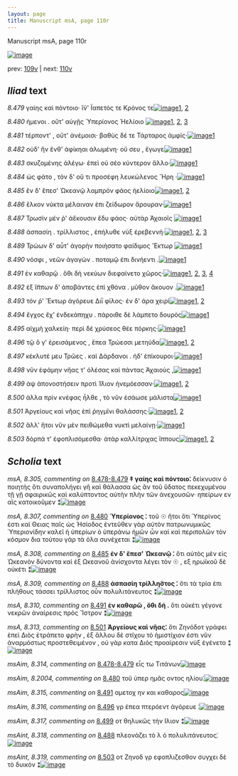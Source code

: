```yaml
---
layout: page
title: Manuscript msA, page 110r
---
```


Manuscript msA, page 110r

[![image](http://www.homermultitext.org/iipsrv?OBJ=IIP,1.0&FIF=/project/homer/pyramidal/deepzoom/hmt/vaimg/2017a/VA110RN_0111.tif&WID=100&CVT=JPEG)](http://www.homermultitext.org/ict2/?urn=urn:cite2:hmt:vaimg.2017a:VA110RN_0111)

prev:  [109v](../109v/) | next:  [110v](../110v/)

## *Iliad* text

*8.479* <a id="8.479"/> γαίης καὶ πόντοιο· ἵ̈ν' Ϊαπετός τε Κρόνος τε[![image](http://www.homermultitext.org/iipsrv?OBJ=IIP,1.0&FIF=/project/homer/pyramidal/deepzoom/hmt/vaimg/2017a/VA110RN_0282.tif&RGN=0.1942,0.2261,0.3734,0.0316&WID=1000&CVT=JPEG)](http://www.homermultitext.org/ict2/?urn=urn:cite2:hmt:vaimg.2017a:VA110RN_0282@0.1942,0.2261,0.3734,0.0316)[1](#msA_8.1), [2](#msA_8.306)

*8.480* <a id="8.480"/> ήμενοι . οὔτ' αὐγῇς Ὑπερίονος 					 Ἠελίοιο 				[![image](http://www.homermultitext.org/iipsrv?OBJ=IIP,1.0&FIF=/project/homer/pyramidal/deepzoom/hmt/vaimg/2017a/VA110RN_0282.tif&RGN=0.1932,0.2472,0.3473,0.0301&WID=1000&CVT=JPEG)](http://www.homermultitext.org/ict2/?urn=urn:cite2:hmt:vaimg.2017a:VA110RN_0282@0.1932,0.2472,0.3473,0.0301)[1](#msA_8.1), [2](#msA_8.307), [3](#msAim_8.2004)

*8.481* <a id="8.481"/> τέρποντ' , οὔτ' ἀνέμοισι· βαθὺς δέ τε Τάρταρος ἀμφίς·[![image](http://www.homermultitext.org/iipsrv?OBJ=IIP,1.0&FIF=/project/homer/pyramidal/deepzoom/hmt/vaimg/2017a/VA110RN_0282.tif&RGN=0.1892,0.2667,0.4384,0.0301&WID=1000&CVT=JPEG)](http://www.homermultitext.org/ict2/?urn=urn:cite2:hmt:vaimg.2017a:VA110RN_0282@0.1892,0.2667,0.4384,0.0301)[1](#msA_8.1)

*8.482* <a id="8.482"/> οὐδ' ἢν ἔνθ' ἀφίκηαι ἀλωμένη· οὔ σευ , ἔγωγε[![image](http://www.homermultitext.org/iipsrv?OBJ=IIP,1.0&FIF=/project/homer/pyramidal/deepzoom/hmt/vaimg/2017a/VA110RN_0282.tif&RGN=0.1922,0.284,0.3984,0.0316&WID=1000&CVT=JPEG)](http://www.homermultitext.org/ict2/?urn=urn:cite2:hmt:vaimg.2017a:VA110RN_0282@0.1922,0.284,0.3984,0.0316)[1](#msA_8.1)

*8.483* <a id="8.483"/> σκυζομένης ἀλέγω· ἐπεὶ οὐ σέο κύντερον ἄλλο·[![image](http://www.homermultitext.org/iipsrv?OBJ=IIP,1.0&FIF=/project/homer/pyramidal/deepzoom/hmt/vaimg/2017a/VA110RN_0282.tif&RGN=0.1932,0.305,0.4144,0.0255&WID=1000&CVT=JPEG)](http://www.homermultitext.org/ict2/?urn=urn:cite2:hmt:vaimg.2017a:VA110RN_0282@0.1932,0.305,0.4144,0.0255)[1](#msA_8.1)

*8.484* <a id="8.484"/> ὡς φάτο , τὸν δ' οὔ τι προσέφη λευκώλενος Ἥρη ·[![image](http://www.homermultitext.org/iipsrv?OBJ=IIP,1.0&FIF=/project/homer/pyramidal/deepzoom/hmt/vaimg/2017a/VA110RN_0282.tif&RGN=0.1902,0.3223,0.4204,0.0308&WID=1000&CVT=JPEG)](http://www.homermultitext.org/ict2/?urn=urn:cite2:hmt:vaimg.2017a:VA110RN_0282@0.1902,0.3223,0.4204,0.0308)[1](#msA_8.1)

*8.485* <a id="8.485"/> ἒν δ' ἔπεσ' Ὠκεανῷ 					λαμπρὸν φάος ἠελίοιο[![image](http://www.homermultitext.org/iipsrv?OBJ=IIP,1.0&FIF=/project/homer/pyramidal/deepzoom/hmt/vaimg/2017a/VA110RN_0282.tif&RGN=0.1792,0.3403,0.4204,0.0308&WID=1000&CVT=JPEG)](http://www.homermultitext.org/ict2/?urn=urn:cite2:hmt:vaimg.2017a:VA110RN_0282@0.1792,0.3403,0.4204,0.0308)[1](#msA_8.308), [2](#msA_8.1)

*8.486* <a id="8.486"/> ἕλκον νύκτα μέλαιναν ἐπι ζείδωρον ἄρουραν·[![image](http://www.homermultitext.org/iipsrv?OBJ=IIP,1.0&FIF=/project/homer/pyramidal/deepzoom/hmt/vaimg/2017a/VA110RN_0282.tif&RGN=0.1912,0.3621,0.4244,0.0308&WID=1000&CVT=JPEG)](http://www.homermultitext.org/ict2/?urn=urn:cite2:hmt:vaimg.2017a:VA110RN_0282@0.1912,0.3621,0.4244,0.0308)[1](#msA_8.1)

*8.487* <a id="8.487"/> Τρωσὶν μέν ῥ' 						 ἀἕκουσιν ἔδυ φάος· αὐτὰρ Ἀχαιοῖς 				[![image](http://www.homermultitext.org/iipsrv?OBJ=IIP,1.0&FIF=/project/homer/pyramidal/deepzoom/hmt/vaimg/2017a/VA110RN_0282.tif&RGN=0.1832,0.3824,0.4414,0.0308&WID=1000&CVT=JPEG)](http://www.homermultitext.org/ict2/?urn=urn:cite2:hmt:vaimg.2017a:VA110RN_0282@0.1832,0.3824,0.4414,0.0308)[1](#msA_8.1)

*8.488* <a id="8.488"/> ἀσπασίη . τρίλλιστος , ἐπήλυθε νὺξ ἐρεβεννή·[![image](http://www.homermultitext.org/iipsrv?OBJ=IIP,1.0&FIF=/project/homer/pyramidal/deepzoom/hmt/vaimg/2017a/VA110RN_0282.tif&RGN=0.1712,0.402,0.4324,0.0308&WID=1000&CVT=JPEG)](http://www.homermultitext.org/ict2/?urn=urn:cite2:hmt:vaimg.2017a:VA110RN_0282@0.1712,0.402,0.4324,0.0308)[1](#msA_8.309), [2](#msA_8.1), [3](#msAint_8.318)

*8.489* <a id="8.489"/> Τρώων δ' αὖτ' ἀγορὴν 					ποιήσατο φαίδιμος Ἕκτωρ 				[![image](http://www.homermultitext.org/iipsrv?OBJ=IIP,1.0&FIF=/project/homer/pyramidal/deepzoom/hmt/vaimg/2017a/VA110RN_0282.tif&RGN=0.1862,0.4207,0.4384,0.0308&WID=1000&CVT=JPEG)](http://www.homermultitext.org/ict2/?urn=urn:cite2:hmt:vaimg.2017a:VA110RN_0282@0.1862,0.4207,0.4384,0.0308)[1](#msA_8.1)

*8.490* <a id="8.490"/> νόσφι , νεῶν ἀγαγὼν . ποταμῷ ἐπι δινήεντι .[![image](http://www.homermultitext.org/iipsrv?OBJ=IIP,1.0&FIF=/project/homer/pyramidal/deepzoom/hmt/vaimg/2017a/VA110RN_0282.tif&RGN=0.1882,0.438,0.3934,0.0308&WID=1000&CVT=JPEG)](http://www.homermultitext.org/ict2/?urn=urn:cite2:hmt:vaimg.2017a:VA110RN_0282@0.1882,0.438,0.3934,0.0308)[1](#msA_8.1)

*8.491* <a id="8.491"/> ἐν καθαρῷ . ὅθι δὴ νεκύων διεφαίνετο χῶρος·[![image](http://www.homermultitext.org/iipsrv?OBJ=IIP,1.0&FIF=/project/homer/pyramidal/deepzoom/hmt/vaimg/2017a/VA110RN_0282.tif&RGN=0.1752,0.4553,0.4404,0.0308&WID=1000&CVT=JPEG)](http://www.homermultitext.org/ict2/?urn=urn:cite2:hmt:vaimg.2017a:VA110RN_0282@0.1752,0.4553,0.4404,0.0308)[1](#msAim_8.315), [2](#msA_8.1), [3](#msA_8.312), [4](#msA_8.310)

*8.492* <a id="8.492"/> ἐξ ἵ̈ππων δ' ἀποβάντες ἐπὶ χθόνα . μῦθον ἄκουον .[![image](http://www.homermultitext.org/iipsrv?OBJ=IIP,1.0&FIF=/project/homer/pyramidal/deepzoom/hmt/vaimg/2017a/VA110RN_0282.tif&RGN=0.1802,0.4756,0.4404,0.0308&WID=1000&CVT=JPEG)](http://www.homermultitext.org/ict2/?urn=urn:cite2:hmt:vaimg.2017a:VA110RN_0282@0.1802,0.4756,0.4404,0.0308)[1](#msA_8.1)

*8.493* <a id="8.493"/> τόν ῥ' Ἕκτωρ ἀγόρευε 						 Διῒ φίλος· ἐν δ' άρα χειρὶ[![image](http://www.homermultitext.org/iipsrv?OBJ=IIP,1.0&FIF=/project/homer/pyramidal/deepzoom/hmt/vaimg/2017a/VA110RN_0282.tif&RGN=0.1612,0.4944,0.4464,0.0316&WID=1000&CVT=JPEG)](http://www.homermultitext.org/ict2/?urn=urn:cite2:hmt:vaimg.2017a:VA110RN_0282@0.1612,0.4944,0.4464,0.0316)[1](#msA_8.1), [2](#msA_8.311)

*8.494* <a id="8.494"/> ἔγχος ἔχ' ἑνδεκάπηχυ . πάροιθε δὲ λάμπετο δουρὸς[![image](http://www.homermultitext.org/iipsrv?OBJ=IIP,1.0&FIF=/project/homer/pyramidal/deepzoom/hmt/vaimg/2017a/VA110RN_0282.tif&RGN=0.1602,0.5147,0.4655,0.0346&WID=1000&CVT=JPEG)](http://www.homermultitext.org/ict2/?urn=urn:cite2:hmt:vaimg.2017a:VA110RN_0282@0.1602,0.5147,0.4655,0.0346)[1](#msA_8.1)

*8.495* <a id="8.495"/> αἰχμὴ χαλκείη· περὶ δὲ χρύσεος θέε πόρκης·[![image](http://www.homermultitext.org/iipsrv?OBJ=IIP,1.0&FIF=/project/homer/pyramidal/deepzoom/hmt/vaimg/2017a/VA110RN_0282.tif&RGN=0.1612,0.5364,0.4515,0.0301&WID=1000&CVT=JPEG)](http://www.homermultitext.org/ict2/?urn=urn:cite2:hmt:vaimg.2017a:VA110RN_0282@0.1612,0.5364,0.4515,0.0301)[1](#msA_8.1)

*8.496* <a id="8.496"/> τῷ ὅ γ' ἐρεισάμενος , ἔπεα Τρώεσσι μετηύδα[![image](http://www.homermultitext.org/iipsrv?OBJ=IIP,1.0&FIF=/project/homer/pyramidal/deepzoom/hmt/vaimg/2017a/VA110RN_0282.tif&RGN=0.1762,0.556,0.4184,0.027&WID=1000&CVT=JPEG)](http://www.homermultitext.org/ict2/?urn=urn:cite2:hmt:vaimg.2017a:VA110RN_0282@0.1762,0.556,0.4184,0.027)[1](#msA_8.1), [2](#msAim_8.316)

*8.497* <a id="8.497"/> κέκλυτέ μευ Τρῶες . 					καὶ Δάρδανοι . ἠδ' 					ἐπίκουροι·[![image](http://www.homermultitext.org/iipsrv?OBJ=IIP,1.0&FIF=/project/homer/pyramidal/deepzoom/hmt/vaimg/2017a/VA110RN_0282.tif&RGN=0.1722,0.5702,0.4484,0.0353&WID=1000&CVT=JPEG)](http://www.homermultitext.org/ict2/?urn=urn:cite2:hmt:vaimg.2017a:VA110RN_0282@0.1722,0.5702,0.4484,0.0353)[1](#msA_8.1)

*8.498* <a id="8.498"/> νῦν ἐφάμην νῆας τ' ὀλέσας καὶ πάντας Ἀχαιοὺς ,[![image](http://www.homermultitext.org/iipsrv?OBJ=IIP,1.0&FIF=/project/homer/pyramidal/deepzoom/hmt/vaimg/2017a/VA110RN_0282.tif&RGN=0.1812,0.592,0.3964,0.0316&WID=1000&CVT=JPEG)](http://www.homermultitext.org/ict2/?urn=urn:cite2:hmt:vaimg.2017a:VA110RN_0282@0.1812,0.592,0.3964,0.0316)[1](#msA_8.1)

*8.499* <a id="8.499"/> ὰψ ἀπονοστήσειν προτὶ Ί̈λιον ἠνεμόεσσαν·[![image](http://www.homermultitext.org/iipsrv?OBJ=IIP,1.0&FIF=/project/homer/pyramidal/deepzoom/hmt/vaimg/2017a/VA110RN_0282.tif&RGN=0.1742,0.6086,0.4084,0.0346&WID=1000&CVT=JPEG)](http://www.homermultitext.org/ict2/?urn=urn:cite2:hmt:vaimg.2017a:VA110RN_0282@0.1742,0.6086,0.4084,0.0346)[1](#msAim_8.317), [2](#msA_8.1)

*8.500* <a id="8.500"/> ἀλλα πρὶν κνέφας ἦλθε , τὸ νῦν ἐσάωσε μάλιστα[![image](http://www.homermultitext.org/iipsrv?OBJ=IIP,1.0&FIF=/project/homer/pyramidal/deepzoom/hmt/vaimg/2017a/VA110RN_0282.tif&RGN=0.1822,0.6281,0.4264,0.0338&WID=1000&CVT=JPEG)](http://www.homermultitext.org/ict2/?urn=urn:cite2:hmt:vaimg.2017a:VA110RN_0282@0.1822,0.6281,0.4264,0.0338)[1](#msA_8.1)

*8.501* <a id="8.501"/> Ἀργείους καὶ νῆας 					ἐπὶ ῥηγμῖνι θαλάσσης·[![image](http://www.homermultitext.org/iipsrv?OBJ=IIP,1.0&FIF=/project/homer/pyramidal/deepzoom/hmt/vaimg/2017a/VA110RN_0282.tif&RGN=0.1652,0.6476,0.4054,0.0316&WID=1000&CVT=JPEG)](http://www.homermultitext.org/ict2/?urn=urn:cite2:hmt:vaimg.2017a:VA110RN_0282@0.1652,0.6476,0.4054,0.0316)[1](#msA_8.1), [2](#msA_8.313)

*8.502* <a id="8.502"/> ἂλλ' ἤτοι νῦν μὲν πειθώμεθα νυκτὶ μελαίνῃ·[![image](http://www.homermultitext.org/iipsrv?OBJ=IIP,1.0&FIF=/project/homer/pyramidal/deepzoom/hmt/vaimg/2017a/VA110RN_0282.tif&RGN=0.1782,0.6657,0.4254,0.0293&WID=1000&CVT=JPEG)](http://www.homermultitext.org/ict2/?urn=urn:cite2:hmt:vaimg.2017a:VA110RN_0282@0.1782,0.6657,0.4254,0.0293)[1](#msA_8.1)

*8.503* <a id="8.503"/> δόρπά τ' ἐφοπλισόμεσθα· ἀτὰρ καλλίτριχας ἵππους[![image](http://www.homermultitext.org/iipsrv?OBJ=IIP,1.0&FIF=/project/homer/pyramidal/deepzoom/hmt/vaimg/2017a/VA110RN_0282.tif&RGN=0.1732,0.6867,0.4575,0.0368&WID=1000&CVT=JPEG)](http://www.homermultitext.org/ict2/?urn=urn:cite2:hmt:vaimg.2017a:VA110RN_0282@0.1732,0.6867,0.4575,0.0368)[1](#msAint_8.319), [2](#msA_8.1)

## *Scholia* text

*msA, 8.305, commenting on* [8.478-8.479](#8.478-8.479)  <a id="msA_8.305"/> **‡ γαίης καὶ πόντοιο⁚** δείκνυσιν ὁ ποιητὴς ὅτι συναπολήγει γῆ καὶ θάλασσα ὡς ἂν τοῦ ὕδατος πεκεχυμένου τῇ γῇ σφαιρικῶς καὶ καλύπτοντος αὐτὴν πλὴν τῶν ἀνεχουσῶν· ηπείρων εν αῖς κατοικοῦμεν ⁑[![image](http://www.homermultitext.org/iipsrv?OBJ=IIP,1.0&FIF=/project/homer/pyramidal/deepzoom/hmt/vaimg/2017a/VA110RN_0282.tif&RGN=0.1837,0.1131,0.6323,0.0405&WID=1000&CVT=JPEG)](http://www.homermultitext.org/ict2/?urn=urn:cite2:hmt:vaimg.2017a:VA110RN_0282@0.1837,0.1131,0.6323,0.0405)

*msA, 8.307, commenting on* [8.480](#8.480)  <a id="msA_8.307"/> **Ὑπερίονος ⁚** τοῦ ☉ ἥτοι ὅτι Ὑπερίνος ἐστι καὶ Θειας παῖς ὡς Ἡσίοδος ἐντεῦθεν γὰρ αὐτὸν πατρωνυμικῶς Ὑπεριονίδην καλεῖ ἡ ὑπερίων ὁ ὑπεράνω ἡμῶν ὧν καὶ καὶ περιπολῶν τὸν κόσμον δια τούτου γὰρ τὰ όλα συνέχεται ⁑[![image](http://www.homermultitext.org/iipsrv?OBJ=IIP,1.0&FIF=/project/homer/pyramidal/deepzoom/hmt/vaimg/2017a/VA110RN_0282.tif&RGN=0.1887,0.1838,0.6381,0.0416&WID=1000&CVT=JPEG)](http://www.homermultitext.org/ict2/?urn=urn:cite2:hmt:vaimg.2017a:VA110RN_0282@0.1887,0.1838,0.6381,0.0416)

*msA, 8.308, commenting on* [8.485](#8.485)  <a id="msA_8.308"/> **ἐν δ' ἕπεσ' Ὠκεανῷ ⁚** ὅτι αὐτὸς μὲν εἰς Ὠκεανὸν δύνοντα καὶ ἐξ Ωκεανοῦ ἀνίσχοντα λέγει τὸν ☉ , εξ ηρωϊκοῦ δὲ οὐκέτι ⁑[![image](http://www.homermultitext.org/iipsrv?OBJ=IIP,1.0&FIF=/project/homer/pyramidal/deepzoom/hmt/vaimg/2017a/VA110RN_0282.tif&RGN=0.6275,0.3514,0.2061,0.0594&WID=1000&CVT=JPEG)](http://www.homermultitext.org/ict2/?urn=urn:cite2:hmt:vaimg.2017a:VA110RN_0282@0.6275,0.3514,0.2061,0.0594)

*msA, 8.309, commenting on* [8.488](#8.488)  <a id="msA_8.309"/> **ἀσπασίη τρίλλη̈στος ⁚** ὅτι τὰ τρία ἐπι πλήθους τάσσει τρίλλιστος οὖν πολυλιτάνευτος ⁑[![image](http://www.homermultitext.org/iipsrv?OBJ=IIP,1.0&FIF=/project/homer/pyramidal/deepzoom/hmt/vaimg/2017a/VA110RN_0282.tif&RGN=0.639,0.4112,0.1855,0.043&WID=1000&CVT=JPEG)](http://www.homermultitext.org/ict2/?urn=urn:cite2:hmt:vaimg.2017a:VA110RN_0282@0.639,0.4112,0.1855,0.043)

*msA, 8.310, commenting on* [8.491](#8.491)  <a id="msA_8.310"/> **ἐν καθαρῶ , ὅθι δή .** ὅτι οὐκέτι γέγονε νεκρῶν ἀναίρεσις πρὸς Ἴστρον ⁑[![image](http://www.homermultitext.org/iipsrv?OBJ=IIP,1.0&FIF=/project/homer/pyramidal/deepzoom/hmt/vaimg/2017a/VA110RN_0282.tif&RGN=0.6548,0.4484,0.1789,0.0314&WID=1000&CVT=JPEG)](http://www.homermultitext.org/ict2/?urn=urn:cite2:hmt:vaimg.2017a:VA110RN_0282@0.6548,0.4484,0.1789,0.0314)

*msA, 8.313, commenting on* [8.501](#8.501)  <a id="msA_8.313"/> **Ἀργείους καὶ νῆας⁚** ὅτι Ζηνόδοτ γράφει ἐπεὶ Διὸς ἐτράπετο φρὴν , ἐξ ἄλλου δὲ στίχου τὸ ἡμιστίχιον ἐστι νῦν ἀναρμόστως προστεθειμένον , οὐ γὰρ κατα Διὸς προαίρεσιν νὺξ ἐγένετο ⁑[![image](http://www.homermultitext.org/iipsrv?OBJ=IIP,1.0&FIF=/project/homer/pyramidal/deepzoom/hmt/vaimg/2017a/VA110RN_0282.tif&RGN=0.1692,0.7228,0.6296,0.0503&WID=1000&CVT=JPEG)](http://www.homermultitext.org/ict2/?urn=urn:cite2:hmt:vaimg.2017a:VA110RN_0282@0.1692,0.7228,0.6296,0.0503)

*msAim, 8.314, commenting on* [8.478-8.479](#8.478-8.479)  <a id="msAim_8.314"/> εἷς τω Τιτάνων[![image](http://www.homermultitext.org/iipsrv?OBJ=IIP,1.0&FIF=/project/homer/pyramidal/deepzoom/hmt/vaimg/2017a/VA110RN_0282.tif&RGN=0.5736,0.2352,0.0681,0.0218&WID=1000&CVT=JPEG)](http://www.homermultitext.org/ict2/?urn=urn:cite2:hmt:vaimg.2017a:VA110RN_0282@0.5736,0.2352,0.0681,0.0218)

*msAim, 8.2004, commenting on* [8.480](#8.480)  <a id="msAim_8.2004"/> τοῦ ὑπερ ημᾶς οντος ηλίου⁚[![image](http://www.homermultitext.org/iipsrv?OBJ=IIP,1.0&FIF=/project/homer/pyramidal/deepzoom/hmt/vaimg/2017a/VA110RN_0282.tif&RGN=0.5495,0.2547,0.0791,0.0218&WID=1000&CVT=JPEG)](http://www.homermultitext.org/ict2/?urn=urn:cite2:hmt:vaimg.2017a:VA110RN_0282@0.5495,0.2547,0.0791,0.0218)

*msAim, 8.315, commenting on* [8.491](#8.491)  <a id="msAim_8.315"/> αμετοχ ην και καθαρος[![image](http://www.homermultitext.org/iipsrv?OBJ=IIP,1.0&FIF=/project/homer/pyramidal/deepzoom/hmt/vaimg/2017a/VA110RN_0282.tif&RGN=0.6096,0.4613,0.046,0.0263&WID=1000&CVT=JPEG)](http://www.homermultitext.org/ict2/?urn=urn:cite2:hmt:vaimg.2017a:VA110RN_0282@0.6096,0.4613,0.046,0.0263)

*msAim, 8.316, commenting on* [8.496](#8.496)  <a id="msAim_8.316"/> γρ έπεα πτερόεντ ἀγόρευε ⁚[![image](http://www.homermultitext.org/iipsrv?OBJ=IIP,1.0&FIF=/project/homer/pyramidal/deepzoom/hmt/vaimg/2017a/VA110RN_0282.tif&RGN=0.5816,0.5552,0.0661,0.0248&WID=1000&CVT=JPEG)](http://www.homermultitext.org/ict2/?urn=urn:cite2:hmt:vaimg.2017a:VA110RN_0282@0.5816,0.5552,0.0661,0.0248)

*msAim, 8.317, commenting on* [8.499](#8.499)  <a id="msAim_8.317"/> οτ θηλυκῶς τὴν Ιλιον ⁑[![image](http://www.homermultitext.org/iipsrv?OBJ=IIP,1.0&FIF=/project/homer/pyramidal/deepzoom/hmt/vaimg/2017a/VA110RN_0282.tif&RGN=0.5796,0.6236,0.0911,0.0188&WID=1000&CVT=JPEG)](http://www.homermultitext.org/ict2/?urn=urn:cite2:hmt:vaimg.2017a:VA110RN_0282@0.5796,0.6236,0.0911,0.0188)

*msAint, 8.318, commenting on* [8.488](#8.488)  <a id="msAint_8.318"/> πλεονάζει τὸ λ ὁ πολυλιτάνευτος⁚[![image](http://www.homermultitext.org/iipsrv?OBJ=IIP,1.0&FIF=/project/homer/pyramidal/deepzoom/hmt/vaimg/2017a/VA110RN_0282.tif&RGN=0.1201,0.4057,0.0691,0.0301&WID=1000&CVT=JPEG)](http://www.homermultitext.org/ict2/?urn=urn:cite2:hmt:vaimg.2017a:VA110RN_0282@0.1201,0.4057,0.0691,0.0301)

*msAint, 8.319, commenting on* [8.503](#8.503)  <a id="msAint_8.319"/> οτ Ζηνοδ γρ εφοπλιζεσθον συγχει δὲ τὸ δυικόν ⁑[![image](http://www.homermultitext.org/iipsrv?OBJ=IIP,1.0&FIF=/project/homer/pyramidal/deepzoom/hmt/vaimg/2017a/VA110RN_0282.tif&RGN=0.1221,0.6799,0.0631,0.0398&WID=1000&CVT=JPEG)](http://www.homermultitext.org/ict2/?urn=urn:cite2:hmt:vaimg.2017a:VA110RN_0282@0.1221,0.6799,0.0631,0.0398)
